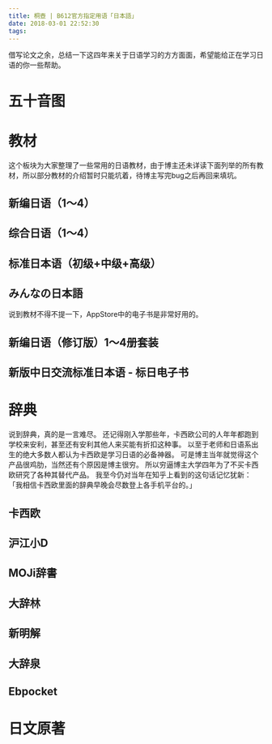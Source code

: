 ```yaml
---
title: 桐壺 | B612官方指定用语「日本語」
date: 2018-03-01 22:52:30
tags:
---
```

借写论文之余，总结一下这四年来关于日语学习的方方面面，希望能给正在学习日语的你一些帮助。
# 五十音图


# 教材
这个板块为大家整理了一些常用的日语教材，由于博主还未详读下面列举的所有教材，所以部分教材的介绍暂时只能坑着，待博主写完bug之后再回来填坑。
## 新编日语（1～4）
## 综合日语（1～4）
## 标准日本语（初级+中级+高级）
## みんなの日本語

说到教材不得不提一下，AppStore中的电子书是非常好用的。
## 新编日语（修订版）1～4册套装
## 新版中日交流标准日本语 - 标日电子书

# 辞典
说到辞典，真的是一言难尽。
还记得刚入学那些年，卡西欧公司的人年年都跑到学校来安利，甚至还有安利其他人来买能有折扣这种事。
以至于老师和日语系出生的绝大多数人都认为卡西欧是学习日语的必备神器。
可是博主当年就觉得这个产品很鸡肋，当然还有个原因是博主很穷。
所以穷逼博主大学四年为了不买卡西欧研究了各种其替代产品。
我至今仍对当年在知乎上看到的这句话记忆犹新：
「我相信卡西欧里面的辞典早晚会尽数登上各手机平台的。」
## 卡西欧
## 沪江小D
## MOJi辞書
## 大辞林
## 新明解
## 大辞泉
## Ebpocket

# 日文原著
